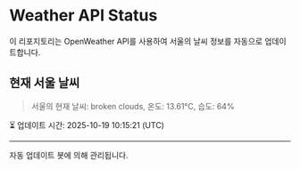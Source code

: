 
# Weather API Status

이 리포지토리는 OpenWeather API를 사용하여 서울의 날씨 정보를 자동으로 업데이트합니다.

## 현재 서울 날씨
> 서울의 현재 날씨: broken clouds, 온도: 13.61°C, 습도: 64%

⏳ 업데이트 시간: 2025-10-19 10:15:21 (UTC)

---
자동 업데이트 봇에 의해 관리됩니다.

